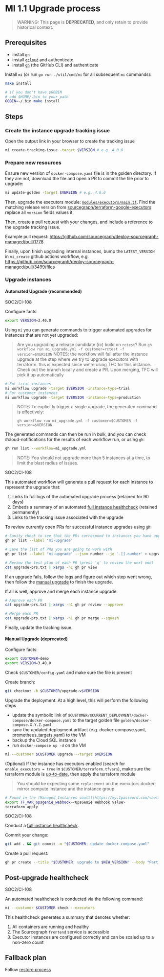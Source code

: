 # MI 1.1 Upgrade process

> WARNING: This page is **DEPRECATED**, and only retain to provide historical context.

## Prerequisites

- install `go`
- install [`gcloud`](https://cloud.google.com/sdk/gcloud) and authenticate
- install [`gh`](https://cli.github.com/) (the GitHub CLI) and authenticate

Install `mi` (or run `go run ./util/cmd/mi` for all subsequent `mi` commands):

```sh
make install

# if you don't have $GOBIN
# add $HOME/.bin to your path
GOBIN=~/.bin make install
```

## Steps

### Create the instance upgrade tracking issue

Open the output link in your browser to create the tracking issue

```sh
mi create-tracking-issue -target $VERSION # e.g. 4.0.0
```

### Prepare new resources

Ensure new version of `docker-compose.yaml` file is in the golden directory.
If they are not, download the file and open a PR to commit the file prior to upgrade:

```sh
mi update-golden -target $VERSION # e.g. 4.0.0
```

Then, upgrade the executors module: [`modules/executors/main.tf`](https://github.com/sourcegraph/deploy-sourcegraph-managed/blob/main/modules/executors/main.tf). Find the matching release version from [sourcegraph/terraform-google-executors](https://github.com/sourcegraph/terraform-google-executors/tags) replace all `version` fields values it.

Then, create a pull request with your changes, and include a reference to the upgrade tracking issue.

Example pull request: https://github.com/sourcegraph/deploy-sourcegraph-managed/pull/1778

Finally, upon finish upgrading internal instances, bump the `LATEST_VERSION` in `mi_create` github actions workflow, e.g. https://github.com/sourcegraph/deploy-sourcegraph-managed/pull/3499/files

### Upgrade instances

#### Automated Upgrade (recommended)

<span class="badge badge-note">SOC2/CI-108</span>

Configure facts:

```sh
export VERSION=3.40.0
```

Using `mi` you can generate commands to trigger automated upgrades for instances that are not yet upgraded:

> Are you upgrading a release candidate (rc) build on `rctest`?
> Run `gh workflow run mi_upgrade.yml -f customer=rctest -f version=$VERSION`
> NOTES: the workflow will fail after the instance upgrade at the step where we try to upgrade executors with terraform. this is expected since we're using TFC for this instance.
> Check out the branch locally and create a PR. Upon merging, TFC will pick it up automatically

```sh
# For trial instances
mi workflow upgrade -target $VERSION -instance-type=trial
# For customer instances
mi workflow upgrade -target $VERSION -instance-type=production
```

> NOTE: To explicitly trigger a single upgrade, the generated command is effectively:
>
> `gh workflow run mi_upgrade.yml -f customer=$CUSTOMER -f version=$VERSION`

The generated commands can then be run in bulk, and you can check #cloud-notifications for the results of each workflow run, or using `gh`:

```sh
gh run list --workflow=mi_upgrade.yml
```

> NOTE: You should not upgrade more than 5 instances at a time, to limit the blast radius of issues.

<span class="badge badge-note">SOC2/CI-108</span>

This automated workflow will generate a pull request for each instance to represent the upgrade that:

1. Links to full logs of the automated upgrade process (retained for 90 days)
2. Embeds a summary of an automated [full instance healthcheck](#post-upgrade-healthcheck) (retained permanently)
3. Links to the tracking issue associated with the upgrade

To review currently open PRs for successful instance upgrades using `gh`:

```sh
# Sanity check to see that the PRs correspond to instances you have upgraded
gh pr list --label 'mi-upgrade'

# Save the list of PRs you are going to work with
gh pr list --label 'mi-upgrade' --json number --jq '.[].number' > upgrade-prs.txt

# Review the test plan of each PR (press 'q' to review the next one)
cat upgrade-prs.txt | xargs -n1 gh pr view
```

If an upgrade fails, follow the logs and figure out which step went wrong, then follow the [manual upgrade](#manual-upgrade-deprecated) to finish the upgrade.

If all is well, approve and merge each instance upgrade:

```sh
# Approve each PR
cat upgrade-prs.txt | xargs -n1 gh pr review --approve

# Merge each PR
cat upgrade-prs.txt | xargs -n1 gh pr merge --squash
```

Finally, update the tracking issue.

#### Manual Upgrade (deprecated)

Configure facts:

```sh
export CUSTOMER=demo
export VERSION=3.40.0
```

Check `$CUSTOMER/config.yaml` and make sure the file is present

Create branch:

```sh
git checkout -b $CUSTOMER/upgrade-v$VERSION
```

Upgrade the deployment. At a high level, this will perform the following steps

- update the symbolic link of `$CUSTOMER/$CURRENT_DEPLOYMENT/docker-compose/docker-compose.yaml` to the target golden file `golden/docker-compose.X.Y.Z.yaml`
- sync the updated deployment artifact (e.g. docker-compose.yaml, prometheus_targets.yaml) to the VM
- backup the Cloud SQL instance
- run `docker-compose up -d` on the VM

```sh
mi --customer $CUSTOMER upgrade --target $VERSION
```

(Optional) If the instance has executors enabled (search for `enable_executors = true` in `$CUSTOMER/terraform.tfvars`), make sure the terraform module is [up-to-date](##upgrade-managed_instance-terraform-module), then apply the terraform module

> You should be expecting some `replacement` on the executors docker-mirror compute instance and the instance group

```sh
# Found in the [Managed Instances vault](https://my.1password.com/vaults/nwbckdjmg4p7y4ntestrtopkuu/allitems/d64bhllfw4wyybqnd4c3wvca2m)
export TF_VAR_opsgenie_webhook=<OpsGenie Webhook value>
terraform apply
```

<span class="badge badge-note">SOC2/CI-108</span>

Conduct a [full instance healthcheck](#post-upgrade-healthcheck).

Commit your change:

```sh
git add . && git commit -m "$CUSTOMER: update docker-compose.yaml"
```

Create a pull request:

```sh
gh pr create --title "$CUSTOMER: upgrade to $NEW_VERSION" --body "Part of <link to release tracking GitHub ticket>\n## Test plan: <paste mi check results>\n"
```

## Post-upgrade healthcheck

<span class="badge badge-note">SOC2/CI-108</span>

An automated healthcheck is conducted via the following command:

```sh
mi --customer $CUSTOMER check --executors
```

This healthcheck generates a summary that denotes whether:

1. All containers are running and healthy
2. The Sourcegraph `frontend` service is accessible
3. Executor instances are configured correctly and can be scaled up to a non-zero count

## Fallback plan

Follow [restore process](./mi1-1_restore_process.md)
